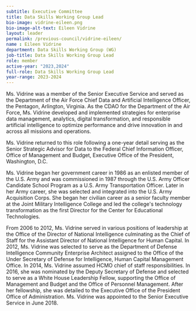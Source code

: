 ```yaml
---
subtitle: Executive Committee
title: Data Skills Working Group Lead
bio-image: vidrine-eileen.png
bio-image-alt-text: Eileen Vidrine
layout: leader
permalink: /previous-council/vidrine-eileen/
name : Eileen Vidrine
department: Data Skills Working Group (WG)
job-title: Data Skills Working Group Lead
role: member
active-year: "2023,2024"
full-role: Data Skills Working Group Lead
year-range: 2023-2024
---
```

Ms. Vidrine was a member of the Senior Executive Service and served as the Department of the Air Force Chief Data and Artificial Intelligence Officer, the Pentagon, Arlington, Virginia. As the CDAO for the Department of the Air Force, Ms. Vidrine developed and implemented strategies for enterprise data management, analytics, digital transformation, and responsible artificial intelligence to optimize performance and drive innovation in and across all missions and operations.

Ms. Vidrine returned to this role following a one-year detail serving as the Senior Strategic Advisor for Data to the Federal Chief Information Officer, Office of Management and Budget, Executive Office of the President, Washington, D.C.

Ms. Vidrine began her government career in 1986 as an enlisted member of the U.S. Army and was commissioned in 1987 through the U.S. Army Officer Candidate School Program as a U.S. Army Transportation Officer. Later in her Army career, she was selected and integrated into the U.S. Army Acquisition Corps. She began her civilian career as a senior faculty member at the Joint Military Intelligence College and led the college's technology transformation as the first Director for the Center for Educational Technologies.

From 2006 to 2012, Ms. Vidrine served in various positions of leadership at the Office of the Director of National Intelligence culminating as the Chief of Staff for the Assistant Director of National Intelligence for Human Capital. In 2012, Ms. Vidrine was selected to serve as the Department of Defense Intelligence Community Enterprise Architect assigned to the Office of the Under Secretary of Defense for Intelligence, Human Capital Management Office. In 2014, Ms. Vidrine assumed HCMO chief of staff responsibilities. In 2016, she was nominated by the Deputy Secretary of Defense and selected to serve as a White House Leadership Fellow, supporting the Office of Management and Budget and the Office of Personnel Management. After her fellowship, she was detailed to the Executive Office of the President Office of Administration. Ms. Vidrine was appointed to the Senior Executive Service in June 2018.